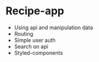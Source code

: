 # Recipe-app
- Using api and manipulation data  
- Routing 
- Simple user auth
- Search on api
- Styled-components


